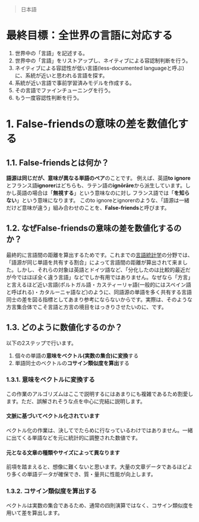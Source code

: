 > 日本語
# 最終目標：全世界の言語に対応する
1. 世界中の「言語」を記述する。
2. 世界中の「言語」をリストアップし、ネイティブによる容認制判断を行う。
3. ネイティブによる容認性が低い言語(less-documented languageと呼ぶ)に、系統が近いと思われる言語を探す。
4. 系統が近い言語で事前学習済みモデルを作成する。
5. その言語でファインチューニングを行う。
6. もう一度容認性判断を行う。

# 1. False-friendsの意味の差を数値化する
## 1.1. False-friendsとは何か？
**語源は同じだが、意味が異なる単語のペア**のことです。
例えば、英語**to ignore**とフランス語**ignorer**はどちらも、ラテン語の**ignōrāre**から派生しています。しかし英語の場合は「**無視する**」という意味なのに対し フランス語では「**を知らない**」という意味になります。
このto ignoreとignorerのような、「語源は一緒だけど意味が違う」組み合わせのことを、**False-friends**と呼びます。
## 1.2. なぜFalse-friendsの意味の差を数値化するのか？
最終的に言語間の距離を算出するためです。これまでの[言語統計学](https://en.wikipedia.org/wiki/Linguistic_distance)の分野では、「語源が同じ単語を共有する割合」によって言語間の距離が算出されて来ました。しかし、それらの対象は英語とドイツ語など、「分化したのは比較的最近だが今ではほぼ全く違う言語」などでしか有用ではありません。なぜなら「方言」と言えるほど近い言語(ポルトガル語・カスティーリャ語(一般的にはスペイン語と呼ばれる)・カタルーニャ語など)のように、同語源の単語を多く共有する言語同士の差を図る指標としてあまり参考にならないからです。実際は、そのような方言集合体でこそ言語と方言の境目をはっきりさせたいのに、です。
## 1.3. どのように数値化するのか？
以下の2ステップで行います。
1. 個々の単語の**意味をベクトル(実数の集合)に変換**する
2. 単語同士のベクトルの**コサイン類似度を算出**する
### 1.3.1. 意味をベクトルに変換する
この作業のアルゴリズムはここで説明するにはあまりにも複雑であるため割愛します。ただ、誤解されそうな点を中心に完結に説明します。
#### 文脈に基づいてベクトル化されています
ベクトル化の作業は、決してでたらめに行なっているわけではありません。一緒に出てくる単語などを元に統計的に調整された数値です。
#### 元となる文章の種類やサイズによって異なります
前項を踏まえると、想像に難くないと思います。大量の文章データであるほどより多くの単語データが確保でき、質・量共に性能が向上します。
### 1.3.2. コサイン類似度を算出する
ベクトルは実数の集合であるため、通常の四則演算ではなく、コサイン類似度を用いて差を算出します。
